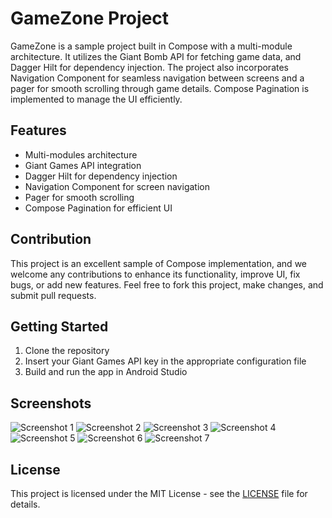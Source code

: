 # GameZone Project

GameZone is a sample project built in Compose with a multi-module architecture. It utilizes the Giant Bomb API for fetching game data, and Dagger Hilt for dependency injection. The project also incorporates Navigation Component for seamless navigation between screens and a pager for smooth scrolling through game details. Compose Pagination is implemented to manage the UI efficiently.

## Features

- Multi-modules architecture
- Giant Games API integration
- Dagger Hilt for dependency injection
- Navigation Component for screen navigation
- Pager for smooth scrolling
- Compose Pagination for efficient UI

## Contribution

This project is an excellent sample of Compose implementation, and we welcome any contributions to enhance its functionality, improve UI, fix bugs, or add new features. Feel free to fork this project, make changes, and submit pull requests.

## Getting Started

1. Clone the repository
2. Insert your Giant Games API key in the appropriate configuration file
3. Build and run the app in Android Studio

## Screenshots

![Screenshot 1](https://github.com/OmarLkhalil/GameZone/blob/master/screenshot/s1.png)
![Screenshot 2](https://github.com/OmarLkhalil/GameZone/blob/master/screenshot/s2.png)
![Screenshot 3](https://github.com/OmarLkhalil/GameZone/blob/master/screenshot/s3.png)
![Screenshot 4](https://github.com/OmarLkhalil/GameZone/blob/master/screenshot/s4.png)
![Screenshot 5](https://github.com/OmarLkhalil/GameZone/blob/master/screenshot/s5.png)
![Screenshot 6](https://github.com/OmarLkhalil/GameZone/blob/master/screenshot/s6.png)
![Screenshot 7](https://github.com/OmarLkhalil/GameZone/blob/master/screenshot/s7.png)

## License

This project is licensed under the MIT License - see the [LICENSE](LICENSE) file for details.
